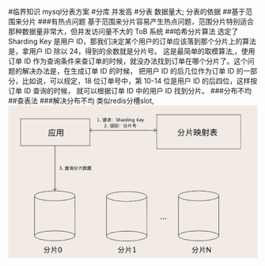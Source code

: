 #临界知识
mysql分表方案
[](https://time.geekbang.org/column/article/217568)
#分库
并发高
#分表
数据量大;
分表的依据
##基于范围来分片
###有热点问题
基于范围来分片容易产生热点问题，范围分片特别适合那种数据量非常大，但并发访问量不大的 ToB 系统
##哈希分片算法
选定了 Sharding Key 是用户 ID，那我们决定某个用户的订单应该落到那个分片上的算法是，拿用户 ID 除以 24，得到的余数就是分片号。
这是最简单的取模算法,，使用订单 ID 作为查询条件来查订单的时候，就没办法找到订单在哪个分片了。这个问题的解决办法是，在生成订单 ID 的时候，
把用户 ID 的后几位作为订单 ID 的一部分，比如说，可以规定，18 位订单号中，第 10-14 位是用户 ID 的后四位，这样按订单 ID 查询的时候，
就可以根据订单 ID 中的用户 ID 找到分片。
###分布不均
##查表法
###解决分布不均
类似redis分槽slot,
![](.z_12_mysql_分库分表_images/e4306052.png)
[](https://tech.meituan.com/2016/11/18/dianping-order-db-sharding.html)

